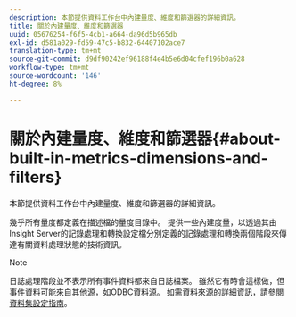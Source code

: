 ```yaml
---
description: 本節提供資料工作台中內建量度、維度和篩選器的詳細資訊。
title: 關於內建量度、維度和篩選器
uuid: 05676254-f6f5-4cb1-a664-da96d5b965db
exl-id: d581a029-fd59-47c5-b832-64407102ace7
translation-type: tm+mt
source-git-commit: d9df90242ef96188f4e4b5e6d04cfef196b0a628
workflow-type: tm+mt
source-wordcount: '146'
ht-degree: 8%

---
```


# 關於內建量度、維度和篩選器{#about-built-in-metrics-dimensions-and-filters}

本節提供資料工作台中內建量度、維度和篩選器的詳細資訊。

幾乎所有量度都定義在描述檔的量度目錄中。 提供一些內建度量，以透過其由Insight Server的記錄處理和轉換設定檔分別定義的記錄處理和轉換兩個階段來傳達有關資料處理狀態的技術資訊。

>[!NOTE]
>
>日誌處理階段並不表示所有事件資料都來自日誌檔案。 雖然它有時會這樣做，但事件資料可能來自其他源，如ODBC資料源。 如需資料來源的詳細資訊，請參閱[資料集設定指南](https://docs.adobe.com/content/help/en/data-workbench/using/dataset/c-dataset-constr.html)。
